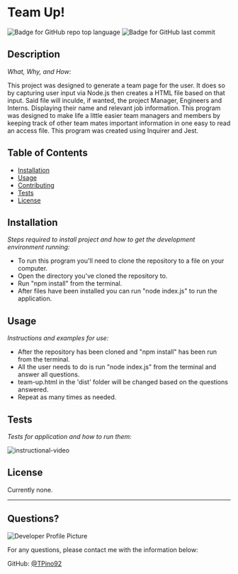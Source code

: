 # Team Up!  
  ![Badge for GitHub repo top language](https://img.shields.io/github/languages/top/Tpino92/Team-Up?style=flat&logo=appveyor) ![Badge for GitHub last commit](https://img.shields.io/github/last-commit/Tpino92/Team-Up?style=flat&logo=appveyor)
  
  
  ## Description 
  
  *What, Why, and How:* 
  
  This project was designed to generate a team page for the user. It does so by capturing user input via Node.js then creates a HTML file based on that input. Said file will inculde, if wanted, the project Manager, Engineers and Interns. Displaying their name and relevant job information. This program was designed to make life a little easier team managers and members by keeping track of other team mates important information in one easy to read an access file. This program was created using Inquirer and Jest.  

  ## Table of Contents
  * [Installation](#installation)
  * [Usage](#usage)
  * [Contributing](#contributing)
  * [Tests](#tests)
  * [License](#license)
  
  ## Installation
  
  *Steps required to install project and how to get the development environment running:*
  
  - To run this program you'll need to clone the repository to a file on your computer.  
  - Open the directory you've cloned the repository to.  
  - Run "npm install" from the terminal.
  - After files have been installed you can run "node index.js" to run the application.
  
  ## Usage 
  
  *Instructions and examples for use:*
  
   - After the repository has been cloned and "npm install" has been run from the terminal.  
   - All the user needs to do is run "node index.js" from the terminal and answer all questions.  
   - team-up.html in the 'dist' folder will be changed based on the questions answered.  
   - Repeat as many times as needed.
  
  ## Tests
  
  *Tests for application and how to run them:*
  
  ![instructional-video](images/readme-gif.gif)
  
  ## License
  
  Currently none.
  
  ---
  
  ## Questions?
  
  ![Developer Profile Picture](https://avatars1.githubusercontent.com/u/67513132?v=4) 
  
  For any questions, please contact me with the information below:
 
  GitHub: [@TPino92](https://api.github.com/users/TPino92)